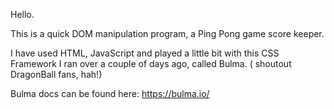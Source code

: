 Hello.

This is a quick DOM manipulation program, a Ping Pong game score keeper.

I have used HTML, JavaScript and played a little bit with this CSS Framework I ran over a couple of days ago, called Bulma. ( shoutout DragonBall fans, hah!)

Bulma docs can be found here:
https://bulma.io/

